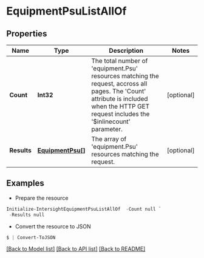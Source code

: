 # EquipmentPsuListAllOf
## Properties

Name | Type | Description | Notes
------------ | ------------- | ------------- | -------------
**Count** | **Int32** | The total number of &#39;equipment.Psu&#39; resources matching the request, accross all pages. The &#39;Count&#39; attribute is included when the HTTP GET request includes the &#39;$inlinecount&#39; parameter. | [optional] 
**Results** | [**EquipmentPsu[]**](EquipmentPsu.md) | The array of &#39;equipment.Psu&#39; resources matching the request. | [optional] 

## Examples

- Prepare the resource
```powershell
Initialize-IntersightEquipmentPsuListAllOf  -Count null `
 -Results null
```

- Convert the resource to JSON
```powershell
$ | Convert-ToJSON
```

[[Back to Model list]](../README.md#documentation-for-models) [[Back to API list]](../README.md#documentation-for-api-endpoints) [[Back to README]](../README.md)

